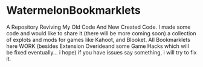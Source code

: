 # WatermelonBookmarklets
A Repository Reviving My Old Code And New Created Code. I made some code and would like to share it (there will be more coming soon) a collection of explots and mods for games like Kahoot, and Blooket. All Bookmarklets here WORK (besides Extension Overideand some Game Hacks which will be fixed eventually... i hope) if you have issues say something, i will try to fix it.
